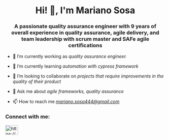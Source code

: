<h1 align="center">Hi! 👋, I'm Mariano Sosa</h1>
<h3 align="center">A passionate quality assurance engineer with 9 years of overall experience in quality assurance, agile delivery, and team leadership with scrum master and SAFe agile certifications</h3>

- 🔭 I’m currently working as *quality assurance engineer.*

- 🌱 I’m currently learning *automation with cypress framework*

- 🤝 I’m looking to collaborate on *projects that require improvements in the quality of their product*

- 💬 Ask me about *agile frameworks, quality assurance*

- 📫 How to reach me *mariano.sosa444@gmail.com*

<h3 align="left">Connect with me:</h3>
<p align="left">
<a href="https://linkedin.com/in/https://www.linkedin.com/in/mariano-agustin-sosa/" target="blank"><img align="center" src="https://cdn.jsdelivr.net/npm/simple-icons@3.0.1/icons/linkedin.svg" alt="https://www.linkedin.com/in/mariano-agustin-sosa/" height="30" width="40" /></a>
</p>
